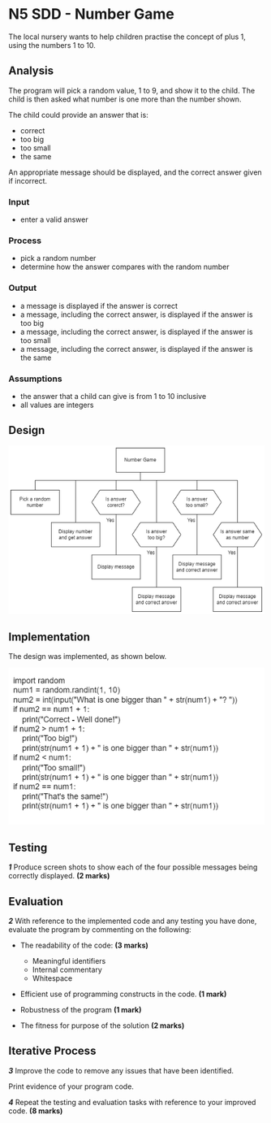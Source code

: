 # N5 SDD - Number Game

The local nursery wants to help children practise the concept of plus 1, using the numbers 1 to 10.

## Analysis

The program will pick a random value, 1 to 9, and show it to the child.  The child is then asked what number is one more than the number shown.

The child could provide an answer that is:

* correct
* too big
* too small
* the same

An appropriate message should be displayed, and the correct answer given if incorrect.

### Input

* enter a valid answer

### Process

* pick a random number
* determine how the answer compares with the random number

### Output

* a message is displayed if the answer is correct
* a message, including the correct answer, is displayed if the answer is too big
* a message, including the correct answer, is displayed if the answer is too small
* a message, including the correct answer, is displayed if the answer is the same

### Assumptions

* the answer that a child can give is from 1 to 10 inclusive
* all values are integers


## Design

![Structure diagram](assets/sd.png "Structure diagram")


## Implementation

The design was implemented, as shown below.

![Code](assets/code.png "Code")


## Testing

___1___ Produce screen shots to show each of the four possible messages being correctly displayed.  __(2 marks)__


## Evaluation

___2___ With reference to the implemented code and any testing you have done, evaluate the program by commenting on the following:

* The readability of the code: __(3 marks)__
  
    * Meaningful identifiers
    * Internal commentary
    * Whitespace

* Efficient use of programming constructs in the code. __(1 mark)__

* Robustness of the program __(1 mark)__

* The fitness for purpose of the solution __(2 marks)__


## Iterative Process

___3___ Improve the code to remove any issues that have been identified.

Print evidence of your program code.

___4___ Repeat the testing and evaluation tasks with reference to your improved code.  __(8 marks)__
